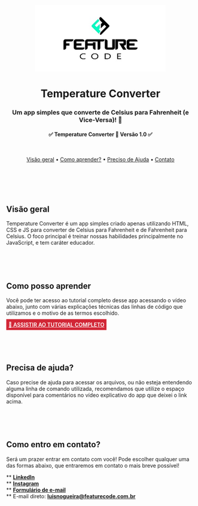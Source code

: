 <p align = "center">
  <img src = "feature_code_logo/logo_feature_code.jpg" height = "178" width = "350" alt = "Feature Code" />
</p>

<div align = "center">
    <h1>Temperature Converter</h1>
</div>

<h3 align = "center">
  Um app simples que converte de Celsius para Fahrenheit (e Vice-Versa)! 💸
</h3>

<h4 align = "center">
	✅ Temperature Converter 🚀 Versão 1.0 ✅
</h4>


<br>

<p align="center">
 <a href="#visao">Visão geral</a> •
 <a href="#aprender">Como aprender?</a> • 
 <a href="#ajuda">Preciso de Ajuda</a> • 
 <a href="#contato">Contato</a>  
</p>

<br>
<br>
<br>
<br>

<div id="visao">
<h2>  Visão geral </h2>

Temperature Converter é um app simples criado apenas utilizando HTML, CSS e JS para converter de Celsius para Fahrenheit e de Fahrenheit para Celsius. O foco principal é treinar nossas habilidades principalmente no JavaScript, e tem caráter educador. 
</div>
<br>
<br>
<br>

<div id="aprender">
<h2> Como posso aprender </h2>

Você pode ter acesso ao tutorial completo desse app acessando o vídeo abaixo, junto com várias explicações técnicas das linhas de código que utilizamos e o motivo de as termos escolhido. 

<strong><a href="https://youtu.be/EByVixN_St4" style="background-color: #d22636; color: #fff; padding: 6px; font-weight: 600;"> 🔗 ASSISTIR AO TUTORIAL COMPLETO </a></strong>
</div>
<br>
<br>
<br>

<div id="ajuda">
<h2>  Precisa de ajuda?  </h2>

Caso precise de ajuda para acessar os arquivos, ou não esteja entendendo alguma linha de comando utilizada, recomendamos que utilize o espaço disponível para comentários no vídeo explicativo do app que deixei o link acima. 
</div>
<br>
<br>
<br>

<div id="contato">
<h2> Como entro em contato? </h2>

Será um prazer entrar em contato com você! Pode escolher qualquer uma das formas abaixo, que entraremos em contato o mais breve possível!

 ** <strong><a href="https://www.linkedin.com/in/t%C3%A9rcio-lu%C3%ADs-martins-ab3992207" style="text-decoration: normal;">  LinkedIn </a></strong>
 <br>
 ** <strong><a href="https://www.instagram.com/featurecode_/" style="text-decoration: normal;">  Instagram </a></strong>
 <br>
 ** <strong><a href="https://featurecode.com.br/contato/" style="text-decoration: normal;">  Formulário de e-mail </a></strong>
 <br>
 ** E-mail direto: <strong>luisnogueira@featurecode.com.br</strong> 
</div>
<br>
<br>
<br>
